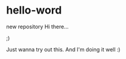 hello-word
==========

new repository
Hi there...

;)

Just wanna try out this. And I'm doing it well :)

